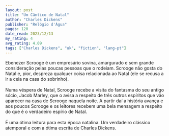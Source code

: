 ```yaml
---
layout: post
title: "Um Cântico de Natal"
author: "Charles Dickens"
publisher: "Relógio d'Água"
pages: 120
date_read: 2023/12/13
my_rating: 4
avg_rating: 4.09
tags: ["Charles Dickens", "uk", "fiction", "lang-pt"]
---
```


Ebenezer Scrooge é um empresário sovina, amargurado e sem grande consideração pelas poucas pessoas que o rodeiam. Scrooge não gosta do Natal e, pior, despreza qualquer coisa relacionada ao Natal (ele se recusa a ir a ceia na casa do sobrinho).<br/><br/>Numa véspera de Natal, Scrooge recebe a visita do fantasma do seu antigo sócio, Jacob Marley, que o avisa a respeito de três outros espíritos que vão aparecer na casa de Scrooge naquela noite. A partir daí a história avança e aos poucos Scrooge e os leitores recebem uma bela mensagem a respeito do que é o verdadeiro espírio de Natal.<br/><br/>É uma ótima leitura para esta época natalina. Um verdadeiro clássico atemporal e com a ótima escrita de Charles Dickens.

